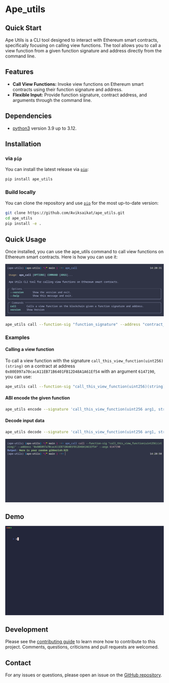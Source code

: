 # Ape_utils

## Quick Start

Ape Utils is a CLI tool designed to interact with Ethereum smart contracts, specifically focusing on calling view functions. The tool allows you to call a view function from a given function signature and address directly from the command line.

## Features

- **Call View Functions:** Invoke view functions on Ethereum smart contracts using their function signature and address.
- **Flexible Input:** Provide function signature, contract address, and arguments through the command line.

## Dependencies

- [python3](https://www.python.org/downloads) version 3.9 up to 3.12.

## Installation

### via `pip`

You can install the latest release via [`pip`](https://pypi.org/project/pip/):

```bash
pip install ape_utils
```

### Build locally

You can clone the repository and use [`pip`](https://github.com/pypa/pip) for the most up-to-date version:

```bash
git clone https://github.com/Aviksaikat/ape_utils.git
cd ape_utils
pip install -e .
```

## Quick Usage

Once installed, you can use the ape_utils command to call view functions on Ethereum smart contracts. Here is how you can use it:

![help](media/help.png)

```sh
ape_utils call --function-sig "function_signature" --address "contract_address" --args argument
```

### Examples

#### Calling a view function

To call a view function with the signature `call_this_view_function(uint256)(string)` on a contract at address `0x80E097a70cacA11EB71B6401FB12D48A1A61Ef54` with an argument `6147190`, you can use:

```bash
ape_utils call --function-sig "call_this_view_function(uint256)(string)" --address "0x80E097a70cacA11EB71B6401FB12D48A1A61Ef54" --args 6147190
```

#### ABI encode the given function

```sh
ape_utils encode --signature 'call_this_view_function(uint256 arg1, string addr)' 1234 '0xdeadbeef'
```

#### Decode input data

```sh
ape_utils decode --signature 'call_this_view_function(uint256 arg1, string addr)' '0x00000000000000000000000000000000000000000000000000000000000004d20000000000000000000000000000000000000000000000000000000000000040000000000000000000000000000000000000000000000000000000000000000a3078646561646265656600000000000000000000000000000000000000000000'
```

![working](media/working.png)

## Demo

![demo](media/demo.gif)

## Development

Please see the [contributing guide](CONTRIBUTING.md) to learn more how to contribute to this project.
Comments, questions, criticisms and pull requests are welcomed.

## Contact

For any issues or questions, please open an issue on the [GitHub repository](https://github.com/Aviksaikat/ape-utils).
